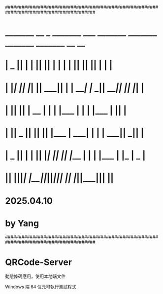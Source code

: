 #########################################################################################
#   _______  __    _  _______  ___      _______        _______  _______  _______  __   __
#  |   _   ||  |  | ||       ||   |    |       |      |       ||       ||       ||  | |  |
#  |  |_|  ||   |_| ||    ___||   |    |    ___|      |_     _||    ___||       ||  |_|  |
#  |       ||       ||   | __ |   |    |   |___         |   |  |   |___ |       ||       |
#  |       ||  _    ||   ||  ||   |___ |    ___|        |   |  |    ___||      _||       |
#  |   _   || | |   ||   |_| ||       ||   |___         |   |  |   |___ |     |_ |   _   |
#  |__| |__||_|  |__||_______||_______||_______|        |___|  |_______||_______||__| |__|
#  
#
# 2025.04.10
# by Yang
#########################################################################################
# QRCode-Server
動態條碼應用，使用本地端文件

Windows 端 64 位元可執行測試程式
